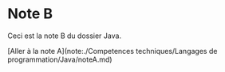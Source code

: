 # Note B

Ceci est la note B du dossier Java.

[Aller à la note A](note:./Competences techniques/Langages de programmation/Java/noteA.md)
